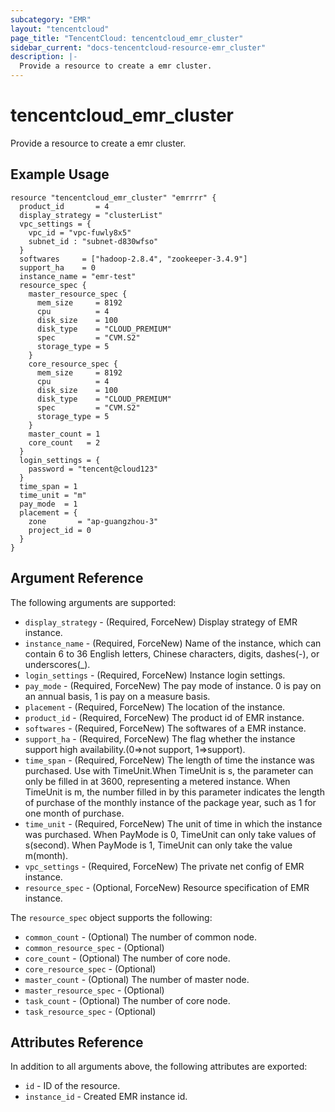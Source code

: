 ```yaml
---
subcategory: "EMR"
layout: "tencentcloud"
page_title: "TencentCloud: tencentcloud_emr_cluster"
sidebar_current: "docs-tencentcloud-resource-emr_cluster"
description: |-
  Provide a resource to create a emr cluster.
---
```


# tencentcloud_emr_cluster

Provide a resource to create a emr cluster.

## Example Usage

```hcl
resource "tencentcloud_emr_cluster" "emrrrr" {
  product_id       = 4
  display_strategy = "clusterList"
  vpc_settings = {
    vpc_id = "vpc-fuwly8x5"
    subnet_id : "subnet-d830wfso"
  }
  softwares     = ["hadoop-2.8.4", "zookeeper-3.4.9"]
  support_ha    = 0
  instance_name = "emr-test"
  resource_spec {
    master_resource_spec {
      mem_size     = 8192
      cpu          = 4
      disk_size    = 100
      disk_type    = "CLOUD_PREMIUM"
      spec         = "CVM.S2"
      storage_type = 5
    }
    core_resource_spec {
      mem_size     = 8192
      cpu          = 4
      disk_size    = 100
      disk_type    = "CLOUD_PREMIUM"
      spec         = "CVM.S2"
      storage_type = 5
    }
    master_count = 1
    core_count   = 2
  }
  login_settings = {
    password = "tencent@cloud123"
  }
  time_span = 1
  time_unit = "m"
  pay_mode  = 1
  placement = {
    zone       = "ap-guangzhou-3"
    project_id = 0
  }
}
```

## Argument Reference

The following arguments are supported:

* `display_strategy` - (Required, ForceNew) Display strategy of EMR instance.
* `instance_name` - (Required, ForceNew) Name of the instance, which can contain 6 to 36 English letters, Chinese characters, digits, dashes(-), or underscores(_).
* `login_settings` - (Required, ForceNew) Instance login settings.
* `pay_mode` - (Required, ForceNew) The pay mode of instance. 0 is pay on an annual basis, 1 is pay on a measure basis.
* `placement` - (Required, ForceNew) The location of the instance.
* `product_id` - (Required, ForceNew) The product id of EMR instance.
* `softwares` - (Required, ForceNew) The softwares of a EMR instance.
* `support_ha` - (Required, ForceNew) The flag whether the instance support high availability.(0=>not support, 1=>support).
* `time_span` - (Required, ForceNew) The length of time the instance was purchased. Use with TimeUnit.When TimeUnit is s, the parameter can only be filled in at 3600, representing a metered instance.
When TimeUnit is m, the number filled in by this parameter indicates the length of purchase of the monthly instance of the package year, such as 1 for one month of purchase.
* `time_unit` - (Required, ForceNew) The unit of time in which the instance was purchased. When PayMode is 0, TimeUnit can only take values of s(second). When PayMode is 1, TimeUnit can only take the value m(month).
* `vpc_settings` - (Required, ForceNew) The private net config of EMR instance.
* `resource_spec` - (Optional, ForceNew) Resource specification of EMR instance.

The `resource_spec` object supports the following:

* `common_count` - (Optional) The number of common node.
* `common_resource_spec` - (Optional) 
* `core_count` - (Optional) The number of core node.
* `core_resource_spec` - (Optional) 
* `master_count` - (Optional) The number of master node.
* `master_resource_spec` - (Optional) 
* `task_count` - (Optional) The number of core node.
* `task_resource_spec` - (Optional) 

## Attributes Reference

In addition to all arguments above, the following attributes are exported:

* `id` - ID of the resource.
* `instance_id` - Created EMR instance id.


